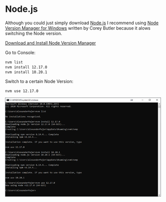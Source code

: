 # Node.js

Although you could just simply download [Node.js](https://nodejs.org/en/) I recommend using [Node Version Manager for Windows](https://github.com/coreybutler/nvm-windows) written by Corey Butler because it alows switching the Node version.

[Download and Install Node Version Manager](https://github.com/coreybutler/nvm-windows/releases)

Go to Console:

```
nvm list
nvm install 12.17.0
nvm install 10.20.1
```

Switch to a certain Node Version:

```
nvm use 12.17.0
```

![node](_images/node.png)
